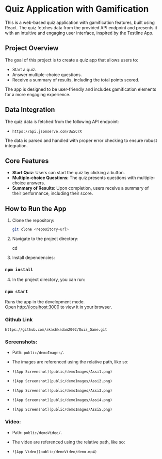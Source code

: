 
# Quiz Application with Gamification

This is a web-based quiz application with gamification features, built using React. The quiz fetches data from the provided API endpoint and presents it with an intuitive and engaging user interface, inspired by the Testline App.

## Project Overview

The goal of this project is to create a quiz app that allows users to:
- Start a quiz.
- Answer multiple-choice questions.
- Receive a summary of results, including the total points scored.

The app is designed to be user-friendly and includes gamification elements for a more engaging experience.

## Data Integration

The quiz data is fetched from the following API endpoint:
- `https://api.jsonserve.com/Uw5CrX`

The data is parsed and handled with proper error checking to ensure robust integration.

## Core Features
- **Start Quiz**: Users can start the quiz by clicking a button.
- **Multiple-choice Questions**: The quiz presents questions with multiple-choice answers.
- **Summary of Results**: Upon completion, users receive a summary of their performance, including their score.

## How to Run the App

1. Clone the repository:
   ```bash
   git clone <repository-url>

2. Navigate to the project directory:

   cd <project-directory>   

3. Install dependencies:

### `npm install`

4.  In the project directory, you can run:

### `npm start`

Runs the app in the development mode.\
Open [http://localhost:3000](http://localhost:3000) to view it in your browser.


### Github Link
  `https://github.com/akashkadam2002/Quiz_Game.git`

### Screenshots:
   - Path: `public/demoImages/`.
   - The images are referenced using the relative path, like so:

   - `![App Screenshot](public/demoImages/Assi1.png)`
   - `![App Screenshot](public/demoImages/Assi2.png)`
   - `![App Screenshot](public/demoImages/Assi3.png)`
   - `![App Screenshot](public/demoImages/Assi4.png)`
   - `![App Screenshot](public/demoImages/Assi5.png)`


### Video:
   - Path: `public/demoVideo/`.
   - The video are referenced using the relative path, like so:
   
   - `![App Video](public/demoVideo/demo.mp4)`

